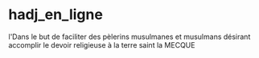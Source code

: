 # hadj_en_ligne
l'Dans le but de faciliter des pèlerins musulmanes et musulmans désirant accomplir le devoir religieuse à la terre saint la MECQUE
